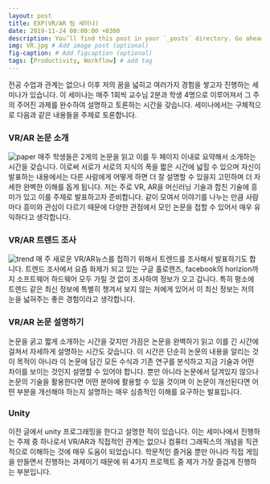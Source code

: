 ```yaml
---
layout: post
title: EXP(VR/AR 팀 세미나)
date: 2019-11-24 00:00:00 +0300
description: You’ll find this post in your `_posts` directory. Go ahead and edit it and re-build the site to see your changes. # Add post description (optional)
img: VR.jpg # Add image post (optional)
fig-caption: # Add figcaption (optional)
tags: [Productivity, Workflow] # add tag
---
```

전공 수업과 관계는 없으나 이후 저의 꿈을 넓히고 여러가지 경험을 쌓고자 진행하는 세미나가 있습니다. 이 세미나는 매주 1회씩 교수님 2분과 학생 4명으로 이루어져서 그 주의 주어진 과제를 완수하여 설명하고 토론하는 시간을 갖습니다.
세미나에서는 구체적으로 다음과 같은 내용들을 주제로 토론합니다.
### VR/AR 논문 소개
![paper]({{site.baseurl}}/assets/img/non.PNG)
매주 학생들은 2게의 논문을 읽고 이를 두 페이지 이내로 요약해서 소개하는 시간을 갖습니다.
이로써 서로가 서로의 지식의 폭을 짧은 시간에 넓힐 수 있으며 자신이 발표하는 내용에서는 다른 사람에게 어떻게 하면 더 잘 설명할 수 있을지 고민하며 더 자세한 완벽한 이해를 돕게 됩니다. 저는 주로 VR, AR을 머신러닝 기술과 합친 기술에 흥미가 있고 이를 주제로 발표하고자 준비합니다. 같이 모여서 이야기를 나누는 만큼 사람마다 흥미와 관심이 다르기 때문에 다양한 관점에서 모인 논문을 접할 수 있어서 매우 유익하다고 생각합니다.
### VR/AR 트렌드 조사
![trend]({{site.baseurl}}/assets/img/trend.PNG)
매 주 새로운 VR/AR뉴스를 접하기 위해서 트렌드를 조사해서 발표하기도 합니다.
트렌드 조사에서 요즘 화제가 되고 있는 구글 홀로렌즈, facebook의 horizion까지 소프트웨어 하드웨어 모두 가릴 것 없이 조사하여 정보가 오고 갑니다.
특히 평소에 트렌드 같은 최신 정보에 특별히 챙겨서 보지 않는 저에게 있어서 이 최신 정보는 저의 눈을 넓혀주는 좋은 경험이라고 생각합니다.
### VR/AR 논문 설명하기
논문을 굵고 짧게 소개하는 시간을 갖지만 가끔은 논문을 완벽하기 읽고 이를 긴 시간에 걸쳐서 자세하게 설명하는 시간도 갖습니다. 이 시간은 단순히 논문의 내용을 알리는 것이 목적이 아니라 이 논문에 담긴 모든 수식과 기존 연구를 분석하고 지금 기술과 어떤 차이를 보이는 것인지 설명할 수 있어야 합니다. 뿐만 아니라 논문에서 담겨있지 않으나 논문의 기술을 활용한다면 어떤 분야에 활용할 수 있을 것이며 이 논문이 개선된다면 어떤 부분을 개선해야 하는지 설명하는 매우 심층적인 이해를 요구하는 발표입니다.
### Unity
이전 글에서 unity 프로그래밍을 한다고 설명한 적이 있습니다.
이는 세미나에서 진행하는 주제 중 하나로서 VR/AR과 직접적인 관계는 없으나 컴퓨터 그래픽스의 개념을 직관적으로 이해하는 것에 매우 도움이 되었습니다.
학문적인 즐거움 뿐만 아니라 직접 게임을 만들면서 진행하는 과제이기 때문에 위 4가지 프로젝트 중 제가 가장 즐겁게 진행하는 부분입니다.
